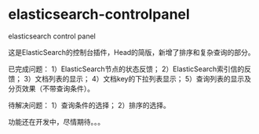 # elasticsearch-controlpanel
elasticsearch control panel

这是ElasticSearch的控制台插件，Head的简版，新增了排序和复杂查询的部分。



已完成问题：
  1）ElasticSearch节点的状态反馈；
  2）ElasticSearch索引信的反馈；
  3）文档列表的显示；
  4）文档key的下拉列表显示；
  5）查询列表的显示及分页效果（不带查询条件）。

待解决问题：
  1）查询条件的选择；
  2）排序的选择。

功能还在开发中，尽情期待。。。

